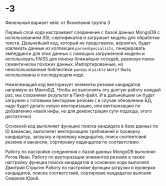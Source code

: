 # -3
Финальный вариант кейс от Якомпания группа 3

Первый слой кода настраивает соединение с базой данных MongoDB с использованием SSL-сертификатов и загружает модель для обработки текста. Дальнейший код, который не представлен, вероятно, будет извлекать данные из коллекции `parsedspecialists`, генерировать эмбеддинги для этих данных с помощью загруженной модели и использовать FAISS для поиска ближайших соседей, реализуя поиск семантически похожих данных. Импортированные, но неиспользованные библиотеки `pandas` и `pickle` могут быть использованы в последующем коде.

Нижележащий код векторизует элементы резюме кандидатов напрямую из МангоБД. Чтобы не выполнять эту долгую работу каждый раз, мы сохраняем результат в Пикл-файл. И в дальнейшем он будет загружен с готовыми векторами резюме ( в случае обновлении БД, надо будет делать новую векторизацию, или векторизацию по добавлению новой инфы, но для демонстрации сути подхода, этого достаточно)

Основной код выполняет функцию поиска кандидата в базе данных по ID вакансии, выполняет векторизацию требований и проверку кандидатур, загрузку и проверку кандидатов, поиск соответсвий резюме и вакансии, сортировку кадиндатов по соответствию.

Работу по настройке соединения с базой данных MongoDB выполнял Рогов Иван.
Работу по векторизации элементов резюме а также настройку функции поиска кандидатов в основном коде выполнял Дмитрий Стрыгин
Работу по настройке функции загрузки и проверки кандидатов, поиска соответствий, сортировке кандидатов выпонял Смирнов Юрий. 
